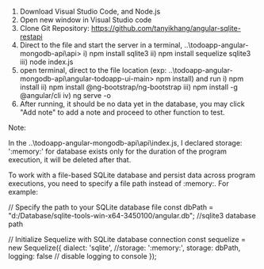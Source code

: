 1) Download Visual Studio Code, and Node.js
2) Open new window in Visual Studio code
3) Clone Git Repository: https://github.com/tanyikhang/angular-sqlite-restapi
4) Direct to the file and start the server in a terminal, ..\todoapp-angular-mongodb-api\api> 
  i) npm install sqlite3
  ii) npm install sequelize sqlite3
  iii) node index.js
5) open terminal, direct to the file location (exp: ..\todoapp-angular-mongodb-api\angular-todoapp-ui-main> npm install) and run 
  i) npm install 
  ii) npm install @ng-bootstrap/ng-bootstrap
  iii) npm install -g @angular/cli
  iv) ng serve -o
7) After running, it should be no data yet in the database, you may click  "Add note" to add a note and proceed to other function to test.

Note:

In the ..\todoapp-angular-mongodb-api\api\index.js,
I declared storage: ':memory:' for database exists only for the duration of the program execution, it will be deleted after that.

To work with a file-based SQLite database and persist data across program executions, you need to specify a file path instead of :memory:. For example:

// Specify the path to your SQLite database file
const dbPath = "d:/Database/sqlite-tools-win-x64-3450100/angular.db"; //sqlite3 database path

// Initialize Sequelize with SQLite database connection
const sequelize = new Sequelize({
    dialect: 'sqlite',
    //storage: ':memory:',
    storage: dbPath,
    logging: false // disable logging to console
});
